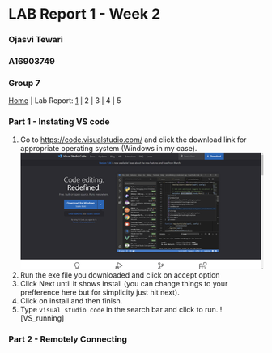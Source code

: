 # LAB Report 1 - Week 2
### Ojasvi Tewari
### A16903749
### Group 7

[Home](index.html) | Lab Report: [1](lab-report-1-week-2.html) | 2 | 3 | 4 | 5

### Part 1 - Instating VS code
1. Go to https://code.visualstudio.com/ and click the download link for appropriate operating system (Windows in my case).
![VS_website](Screenshots/Picture1.png)
2. Run the exe file you downloaded and click on accept option 
3. Click Next until it shows install (you can change things to your prefference here but for simplicity just hit next).
4. Click on install and then finish.
5. Type `visual studio code` in the search bar and click to run.
![VS_running]

### Part 2 - Remotely Connecting
